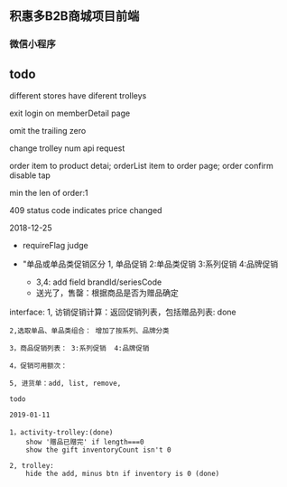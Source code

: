 ## 积惠多B2B商城项目前端

### 微信小程序

## todo

different stores have diferent trolleys

exit login on memberDetail page

omit the trailing zero

change trolley num api request

order item to product detai; orderList item to order page; order confirm disable tap

min the len of order:1

409 status code indicates price changed

2018-12-25

- requireFlag judge

- "单品或单品类促销区分
1, 单品促销   2:单品类促销 3:系列促销  4:品牌促销   
    - 3,4: add field brandId/seriesCode
    - 送光了，售罄：根据商品是否为赠品确定

interface:
    1, 访销促销计算：返回促销列表，包括赠品列表: done

    2,选取单品、单品类组合： 增加了按系列、品牌分类

    3，商品促销列表： 3:系列促销  4:品牌促销

    4，促销可用额次：

    5, 进货单：add, list, remove,

    todo

    2019-01-11

    1，activity-trolley:(done) 
        show '赠品已赠完' if length===0
        show the gift inventoryCount isn't 0

    2, trolley:
        hide the add, minus btn if inventory is 0 (done)